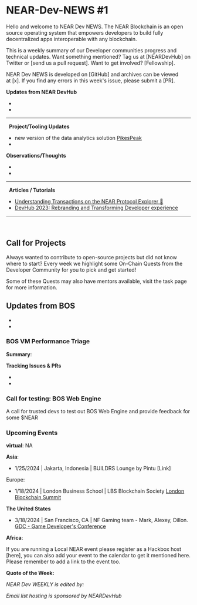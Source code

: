# NEAR-Dev-NEWS #1

Hello and welcome to NEAR Dev NEWS. The NEAR Blockchain is an open source operating system that empowers developers to build fully decentralized apps interoperable with any blockchain.

This is a weekly summary of our Developer communities progress and technical updates. Want something mentioned? Tag us at [NEARDevHub] on Twitter or [send us a pull request]. Want to get involved? [Fellowship].

NEAR Dev NEWS is developed on [GitHub] and archives can be viewed at [x]. If you find any errors in this week's issue, please submit a [PR].

**Updates from NEAR DevHub**

- 

- 

-----
&nbsp; 
**Project/Tooling Updates**

- new version of the data analytics solution [PikesPeak](https://pikespeak.ai/)
- 

**Observations/Thoughts**

-

-

-----
&nbsp; 
**Articles / Tutorials**

- [Understanding Transactions on the NEAR Protocol Explorer 🔎](https://near.social/devhub.near/widget/app?page=blog&id=3034)
- [DevHub 2023: Rebranding and Transforming Developer experience](https://near.social/devhub.near/widget/app?page=blog&id=2991)

----
&nbsp; 
## **Call for Projects**

Always wanted to contribute to open-source projects but did not know where to start? Every week we highlight some On-Chain Quests from the Developer Community for you to pick and get started!

Some of these Quests may also have mentors available, visit the task page for more information.

## **Updates from BOS**

-

-

### BOS VM Performance Triage

**Summary**:

**Tracking Issues & PRs**

-

-

### Call for testing: BOS Web Engine

A call for trusted devs to test out BOS Web Engine and provide feedback for some $NEAR

### Upcoming Events

**virtual**: NA

**Asia**:

- 1/25/2024 | Jakarta, Indonesia | BUILDRS Lounge by Pintu [Link]

Europe:

- 1/18/2024 | London Business School | LBS Blockchain Society
[London Blockchain Summit](https://www.londonblockchainsummit.xyz)

**The United States**

- 3/18/2024 | San Francisco, CA | NF Gaming team - Mark, Alexey, Dillon.
[GDC - Game Developer's Conference](https://gdconf.com/)

**Africa**:

If you are running a Local NEAR event please register as a Hackbox host [here], you can also add your event to the calendar to get it mentioned here. Please remember to add a link to the event too. 

**Quote of the Week:**

*NEAR Dev WEEKLY is edited by:*

*Email list hosting is sponsored by NEARDevHub*